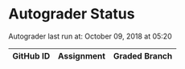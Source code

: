 # Autograder Status
Autograder last run at: October 09, 2018 at 05:20

| GitHub ID | Assignment | Graded Branch |
|-----------|------------|---------------|
